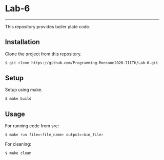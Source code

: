 # Lab-6
---

This repository provides boiler plate code.

## Installation

Clone the project from [this](https://github.com/Programming-Monsoon2020-IIITH/Lab-6.git) repository.
```bash
$ git clone https://github.com/Programming-Monsoon2020-IIITH/Lab-6.git
```

## Setup

Setup using make.
```bash
$ make build
```

## Usage

For running code from src:
```bash
$ make run file=<file_name> output=<bin_file>
```

For cleaning:
```bash
$ make clean
```